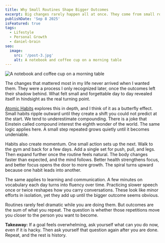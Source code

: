 ```yaml
---
title: Why Small Routines Shape Bigger Outcomes
excerpt: Big changes rarely happen all at once. They come from small routines repeated day after day until they reshape the way you live and work.
publishDate: 'Sep 8 2025'
isFeatured: true
tags:
  - Lifestyle
  - Personal Growth
  - daniel-brain
seo:
  image:
    src: '/post-3.jpg'
    alt: A notebook and coffee cup on a morning table
---
```


![A notebook and coffee cup on a morning table](/post-3.jpg)

The changes that mattered most in my life never arrived when I wanted them. They were a process I only recognized later, once the outcomes left their shadow behind. What felt small and forgettable day to day revealed itself in hindsight as the real turning point.

[Atomic Habits](https://www.amazon.com/Atomic-Habits-Proven-Build-Break/dp/0735211299) explores this in depth, and I think of it as a butterfly effect. Small habits ripple outward until they create a shift you could not predict at the start. We tend to underestimate compounding. There is a joke that Einstein called compound interest the eighth wonder of the world. The same logic applies here. A small step repeated grows quietly until it becomes undeniable.

Habits also create momentum. One small action sets up the next. Walk to the gym and back for a few days. Add a single set for push, pull, and legs. Then expand further once the routine feels natural. The body changes faster than expected, and the mind follows. Better health strengthens focus, and better focus opens the door to more growth. The spiral turns upward because one habit leads into another.

The same applies to learning and communication. A few minutes on vocabulary each day turns into fluency over time. Practicing slower speech once or twice reshapes how you carry conversations. These look like minor efforts in isolation, yet they add up until the bigger outcome seems obvious.

Routines rarely feel dramatic while you are doing them. But outcomes are the sum of what you repeat. The question is whether those repetitions move you closer to the person you want to become.

**Takeaway:** If a goal feels overwhelming, ask yourself what can you do now, even if it is hacky. Then ask yourself that question again after you are done. Repeat, and the rest is history.
